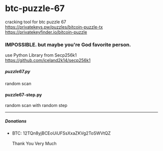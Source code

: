 # btc-puzzle-67
cracking tool for btc puzzle 67<br>
https://privatekeys.pw/puzzles/bitcoin-puzzle-tx<br>
https://privatekeyfinder.io/bitcoin-puzzle<br>

### IMPOSSIBLE. but maybe you're God favorite person.

use Python Library from Secp256k1<br>
https://github.com/iceland2k14/secp256k1

##### puzzle67.py
random scan
#### puzzle67-step.py
random scan with random step

-------
##### Donations
- BTC: 12TQn8yjBCEoUiUFSsXxaZKVg2ToSWVtQZ
  <br><br>
Thank You Very Much
